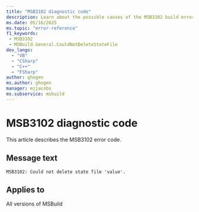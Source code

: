 ```yaml
---
title: "MSB3102 diagnostic code"
description: Learn about the possible causes of the MSB3102 build error, and get troubleshooting tips.
ms.date: 05/16/2025
ms.topic: "error-reference"
f1_keywords:
 - MSB3102
 - MSBuild.General.CouldNotDeleteStateFile
dev_langs:
  - "VB"
  - "CSharp"
  - "C++"
  - "FSharp"
author: ghogen
ms.author: ghogen
manager: mijacobs
ms.subservice: msbuild
---
```


# MSB3102 diagnostic code

<!-- :::ErrorDefinitionDescription::: -->
<!-- :::editable-content name="introDescription"::: -->
This article describes the MSB3102 error code.
<!-- :::editable-content-end::: -->

## Message text

<!-- :::editable-content name="messageText"::: -->
`MSB3102: Could not delete state file 'value'.`
<!-- :::editable-content-end::: -->
<!-- MSB3102: Could not delete state file "{0}". {1} -->

<!-- :::editable-content name="postOutputDescription"::: -->
<!--
{StrBegin="MSB3102: "}
-->
<!-- :::editable-content-end::: -->
<!-- :::ErrorDefinitionDescription-end::: -->

## Applies to

All versions of MSBuild
